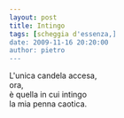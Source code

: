 ```yaml
---
layout: post
title: Intingo
tags: [scheggia d'essenza,]
date: 2009-11-16 20:20:00
author: pietro
---
```

L'unica candela accesa,<br/>ora,<br/>è quella in cui intingo<br/>la mia penna caotica.
